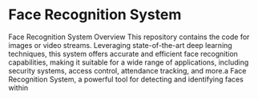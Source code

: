 # Face Recognition System

Face Recognition System Overview This repository contains the code for  images or video streams. Leveraging state-of-the-art deep learning techniques, this system offers accurate and efficient face recognition capabilities, making it suitable for a wide range of applications, including security systems, access control, attendance tracking, and more.a Face Recognition System, a powerful tool for detecting and identifying faces within
